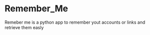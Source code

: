 # Remember_Me
 Remeber me is a python app to remember yout accounts or links and retrieve them easly
